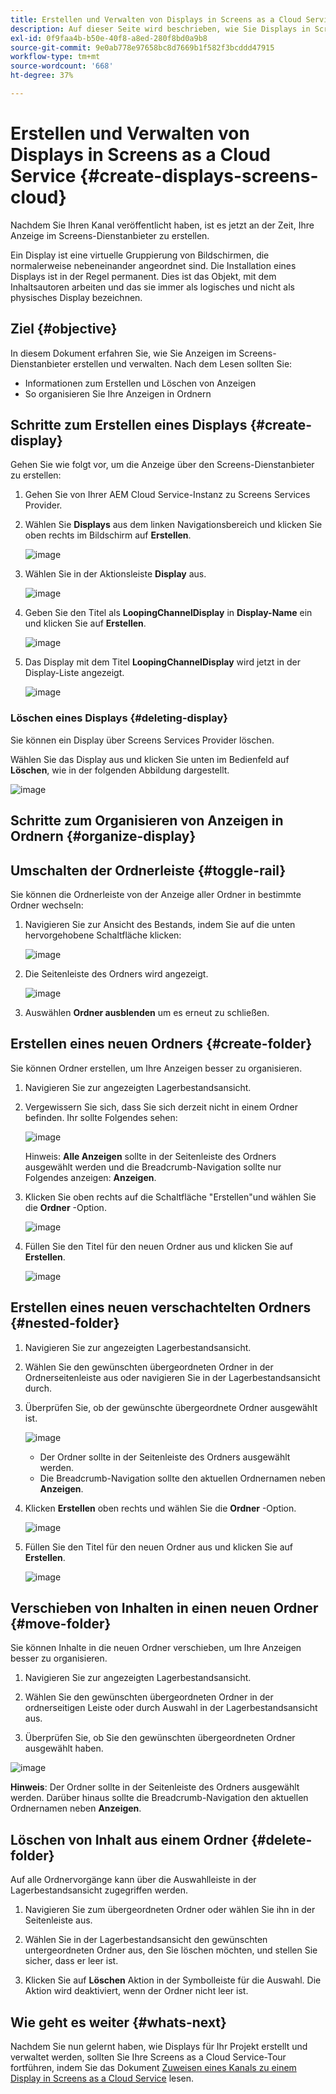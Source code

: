 ```yaml
---
title: Erstellen und Verwalten von Displays in Screens as a Cloud Service
description: Auf dieser Seite wird beschrieben, wie Sie Displays in Screens as a Cloud Service erstellen und verwalten.
exl-id: 0f9faa4b-b50e-40f8-a8ed-280f8bd0a9b8
source-git-commit: 9e0ab778e97658bc8d7669b1f582f3bcddd47915
workflow-type: tm+mt
source-wordcount: '668'
ht-degree: 37%

---
```


# Erstellen und Verwalten von Displays in Screens as a Cloud Service {#create-displays-screens-cloud}

Nachdem Sie Ihren Kanal veröffentlicht haben, ist es jetzt an der Zeit, Ihre Anzeige im Screens-Dienstanbieter zu erstellen.

Ein Display ist eine virtuelle Gruppierung von Bildschirmen, die normalerweise nebeneinander angeordnet sind. Die Installation eines Displays ist in der Regel permanent. Dies ist das Objekt, mit dem Inhaltsautoren arbeiten und das sie immer als logisches und nicht als physisches Display bezeichnen.

## Ziel {#objective}

In diesem Dokument erfahren Sie, wie Sie Anzeigen im Screens-Dienstanbieter erstellen und verwalten. Nach dem Lesen sollten Sie:

* Informationen zum Erstellen und Löschen von Anzeigen
* So organisieren Sie Ihre Anzeigen in Ordnern

## Schritte zum Erstellen eines Displays {#create-display}

Gehen Sie wie folgt vor, um die Anzeige über den Screens-Dienstanbieter zu erstellen:

1. Gehen Sie von Ihrer AEM Cloud Service-Instanz zu Screens Services Provider.
1. Wählen Sie **Displays** aus dem linken Navigationsbereich und klicken Sie oben rechts im Bildschirm auf **Erstellen**.

   ![image](/help/screens-cloud/assets/display/disp-1.png)

1. Wählen Sie in der Aktionsleiste **Display** aus.

   ![image](/help/screens-cloud/assets/display/disp-2.png)

1. Geben Sie den Titel als **LoopingChannelDisplay** in **Display-Name** ein und klicken Sie auf **Erstellen**.

   ![image](/help/screens-cloud/assets/display/disp3.png)

1. Das Display mit dem Titel **LoopingChannelDisplay** wird jetzt in der Display-Liste angezeigt.

   ![image](/help/screens-cloud/assets/display/disp-4.png)

### Löschen eines Displays {#deleting-display}

Sie können ein Display über Screens Services Provider löschen.

Wählen Sie das Display aus und klicken Sie unten im Bedienfeld auf **Löschen**, wie in der folgenden Abbildung dargestellt.

![image](/help/screens-cloud/assets/display/disp-5.png)

## Schritte zum Organisieren von Anzeigen in Ordnern {#organize-display}

## Umschalten der Ordnerleiste {#toggle-rail}

Sie können die Ordnerleiste von der Anzeige aller Ordner in bestimmte Ordner wechseln:

1. Navigieren Sie zur Ansicht des Bestands, indem Sie auf die unten hervorgehobene Schaltfläche klicken:

   ![image](/help/screens-cloud/assets/display/display-inventory.png)

1. Die Seitenleiste des Ordners wird angezeigt.

   ![image](/help/screens-cloud/assets/display/toggle-rail.png)

1. Auswählen **Ordner ausblenden** um es erneut zu schließen.

## Erstellen eines neuen Ordners {#create-folder}

Sie können Ordner erstellen, um Ihre Anzeigen besser zu organisieren.

1. Navigieren Sie zur angezeigten Lagerbestandsansicht.
1. Vergewissern Sie sich, dass Sie sich derzeit nicht in einem Ordner befinden. Ihr sollte Folgendes sehen:

   ![image](/help/screens-cloud/assets/display/verify-view.png)

   Hinweis: **Alle Anzeigen** sollte in der Seitenleiste des Ordners ausgewählt werden und die Breadcrumb-Navigation sollte nur Folgendes anzeigen: **Anzeigen**.

1. Klicken Sie oben rechts auf die Schaltfläche &quot;Erstellen&quot;und wählen Sie die **Ordner** -Option.

   ![image](/help/screens-cloud/assets/display/Createfolder.png)

1. Füllen Sie den Titel für den neuen Ordner aus und klicken Sie auf **Erstellen**.

   ![image](/help/screens-cloud/assets/display/Createfolder2.png)

## Erstellen eines neuen verschachtelten Ordners {#nested-folder}

1. Navigieren Sie zur angezeigten Lagerbestandsansicht.

1. Wählen Sie den gewünschten übergeordneten Ordner in der Ordnerseitenleiste aus oder navigieren Sie in der Lagerbestandsansicht durch.
1. Überprüfen Sie, ob der gewünschte übergeordnete Ordner ausgewählt ist.

   ![image](/help/screens-cloud/assets/display/Nestedview.png)

   * Der Ordner sollte in der Seitenleiste des Ordners ausgewählt werden.
   * Die Breadcrumb-Navigation sollte den aktuellen Ordnernamen neben **Anzeigen**.

1. Klicken  **Erstellen**  oben rechts und wählen Sie die **Ordner** -Option.

   ![image](/help/screens-cloud/assets/display/Createfolder.png)

1. Füllen Sie den Titel für den neuen Ordner aus und klicken Sie auf **Erstellen**.

   ![image](/help/screens-cloud/assets/display/Createfolder2.png)

## Verschieben von Inhalten in einen neuen Ordner {#move-folder}

Sie können Inhalte in die neuen Ordner verschieben, um Ihre Anzeigen besser zu organisieren.

1. Navigieren Sie zur angezeigten Lagerbestandsansicht.

1. Wählen Sie den gewünschten übergeordneten Ordner in der ordnerseitigen Leiste oder durch Auswahl in der Lagerbestandsansicht aus.

1. Überprüfen Sie, ob Sie den gewünschten übergeordneten Ordner ausgewählt haben.

![image](/help/screens-cloud/assets/display/movetofolder.png)

**Hinweis**: Der Ordner sollte in der Seitenleiste des Ordners ausgewählt werden. Darüber hinaus sollte die Breadcrumb-Navigation den aktuellen Ordnernamen neben **Anzeigen**.

## Löschen von Inhalt aus einem Ordner {#delete-folder}

Auf alle Ordnervorgänge kann über die Auswahlleiste in der Lagerbestandsansicht zugegriffen werden.

1. Navigieren Sie zum übergeordneten Ordner oder wählen Sie ihn in der Seitenleiste aus.

1. Wählen Sie in der Lagerbestandsansicht den gewünschten untergeordneten Ordner aus, den Sie löschen möchten, und stellen Sie sicher, dass er leer ist.

1. Klicken Sie auf **Löschen** Aktion in der Symbolleiste für die Auswahl. Die Aktion wird deaktiviert, wenn der Ordner nicht leer ist.


## Wie geht es weiter {#whats-next}

Nachdem Sie nun gelernt haben, wie Displays für Ihr Projekt erstellt und verwaltet werden, sollten Sie Ihre Screens as a Cloud Service-Tour fortführen, indem Sie das Dokument [Zuweisen eines Kanals zu einem Display in Screens as a Cloud Service](https://experienceleague.adobe.com/docs/experience-manager-cloud-service/screens-as-cloud-service/create-content/assigning-channels-to-display.html?lang=de) lesen.
